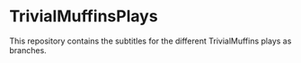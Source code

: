 # TrivialMuffinsPlays

This repository contains the subtitles for the different TrivialMuffins plays as branches.
